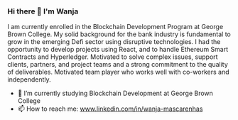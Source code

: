 ### Hi there 👋 I'm Wanja

I am currently enrolled in the Blockchain Development Program at George Brown College. My solid background for the bank industry is fundamental to grow in the emerging Defi sector using disruptive technologies. I had the opportunity to develop projects using React, and to handle Ethereum Smart Contracts and Hyperledger.  Motivated to solve complex issues, support clients, partners, and project teams and a strong commitment to the quality of deliverables. Motivated team player who works well with co-workers and independently.

- 🌱 I’m currently studying Blockchain Development at George Brown College
- 📫 How to reach me: www.linkedin.com/in/wanja-mascarenhas


<!--
**mascarenhaswanja/mascarenhaswanja** is a ✨ _special_ ✨ repository because its `README.md` (this file) appears on your GitHub profile.

Here are some ideas to get you started:


-->
